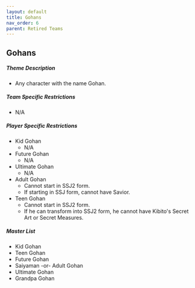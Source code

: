 ```yaml
---
layout: default
title: Gohans
nav_order: 6
parent: Retired Teams
---
```

## Gohans

##### Theme Description
- Any character with the name Gohan. 
##### Team Specific Restrictions
- N/A

##### Player Specific Restrictions
- Kid Gohan
  - N/A
- Future Gohan
  - N/A
- Ultimate Gohan
  - N/A
- Adult Gohan
  - Cannot start in SSJ2 form.
  - If starting in SSJ form, cannot have Savior.
- Teen Gohan
  - Cannot start in SSJ2 form.
  - If he can transform into SSJ2 form, he cannot have Kibito's Secret Art or Secret Measures.
##### Master List
- Kid Gohan
- Teen Gohan
- Future Gohan
- Saiyaman -or- Adult Gohan
- Ultimate Gohan
- Grandpa Gohan

